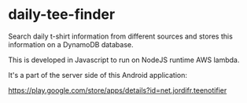 # daily-tee-finder

Search daily t-shirt information from different sources and stores this information on a DynamoDB database.

This is developed in Javascript to run on NodeJS runtime AWS lambda.

It's a part of the server side of this Android application:

https://play.google.com/store/apps/details?id=net.jordifr.teenotifier



